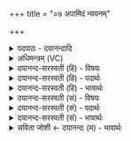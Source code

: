 +++
title = "०७ अपामिदं न्ययनम्"

+++
<details><summary>पदपाठः - दयानन्दादि</summary>

अ॒पाम्। इ॒दम्। न्यय॑न॒मिति॑ नि॒ऽअय॑नम्। स॒मु॒द्रस्य॑। नि॒वेश॑न॒मिति॑ नि॒ऽवेश॑नम्। अ॒न्यान्। ते॒। अ॒स्मत्। त॒प॒न्तु॒। हे॒तयः॑। पा॒व॒कः। अ॒स्मभ्य॑म्। शि॒वः। भ॒व॒। ७।
</details>

<details><summary>अधिमन्त्रम् (VC)</summary>

- अग्निर्देवता
- मेधातिथिर्ऋषिः
- आर्षी बृहती
- मध्यमः
</details>

<details><summary>दयानन्द-सरस्वती (हि) - विषयः</summary>

गृहस्थ को क्या करना चाहिये, यह विषय अगले मन्त्र में कहा है ॥
</details>

<details><summary>दयानन्द-सरस्वती (हि) - पदार्थः</summary>

पदार्थान्वयभाषाः -  हे विद्वन् पुरुष ! जो (इदम्) यह आकाश (अपाम्) जलों वा प्राणों का (न्ययनम्) निश्चित स्थान है, उस आकाशस्थ (समुद्रस्य) समुद्र की (निवेशनम्) स्थिति के तुल्य गृहाश्रम को प्राप्त होके (पावकः) पवित्र कर्म करनेहारे होते हुए आप (अस्मभ्यम्) हमारे लिये (शिवः) मङ्गलकारी (भव) हूजिये, (ते) आपके (हेतयः) वज्र वा उन्नति (अस्मत्) हम लोगों से (अन्यान्) अन्य दुष्टों को (तपन्तु) दुःखी करें ॥७ ॥
</details>

<details><summary>दयानन्द-सरस्वती (हि) - भावार्थः</summary>

भावार्थभाषाः -  इस मन्त्र में वाचकलुप्तोपमालङ्कार है। मनुष्य लोग जैसे जलों का आधार समुद्र, सागर का आधार भूमि, उसका आधार आकाश है, वैसे गृहस्थी के पदार्थों के आधार घर को बना और मङ्गलरूप आचरण करके श्रेष्ठों की रक्षा तथा डाकुओं को पीड़ा दिया करें ॥७ ॥
</details>

<details><summary>दयानन्द-सरस्वती (सं) - विषयः</summary>

गृहस्थेन किं कार्यमित्याह ॥
</details>

<details><summary>दयानन्द-सरस्वती (सं) - पदार्थः</summary>

पदार्थान्वयभाषाः -  हे विद्वन् ! यदिदमपां न्ययनमस्ति, तस्य समुद्रस्य निवेशनमिव गृहाश्रमं प्राप्य पावकः संस्त्वमस्मभ्यं शिवो भव, ते हेतयोऽस्मदन्यांस्तपन्तु ॥७ ॥
</details>

<details><summary>दयानन्द-सरस्वती (सं) - भावार्थः</summary>

भावार्थभाषाः -  अत्र वाचकलुप्तोपमालङ्कारः। मनुष्या यथाऽपामाधारः सागरः समुद्रस्याधिष्ठानं भूमिर्भूमेरधिष्ठानमन्तरिक्षं तथा गार्हपत्यपदार्थानामाधारं गृहं निर्माय मङ्गलमाचर्य श्रेष्ठपालनं दस्युताडनञ्च कुर्वन्तु ॥७ ॥
</details>

<details><summary>सविता जोशी ← दयानन्दः (म) - भावार्थः</summary>

भावार्थभाषाः -  या मंत्रात वाचकलुप्तोपमालंकार आहे. ज्याप्रमाणे जलाचा आधार समुद्र, समुद्राचा आधार भूमी, भूमीचा आधार आकाश असते त्याप्रमाणे माणसांनी गृहस्थाश्रमातील सर्व वस्तू ज्याच्या आश्रयाने टिकतात असे घर बांधून उत्तम आचरण करावे व श्रेष्ठांचे रक्षण आणि दुष्टांचे दमन कावे.
</details>